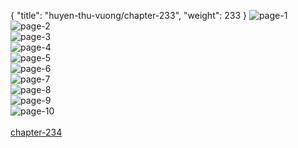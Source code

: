 { "title": "huyen-thu-vuong/chapter-233", "weight": 233 }
<img src="huyen-thu-vuong_0233_01-4c9998503d0bc0858ddf63f4082895cd.webp" alt="page-1" origin="http://1.bp.blogspot.com/-JOlisPTn2KE/W2fGeDRH27I/AAAAAAAAEy8/JLgTOLmLTaMx5TgEwncKklmjzhOaCW5DQCLcBGAs/s1600/1.jpg?imgmax=0"><br/>
<img src="huyen-thu-vuong_0233_02-22447e5c75cfb3b38e9c9b54f8ae9f19.webp" alt="page-2" origin="http://1.bp.blogspot.com/-Sr9EHXl5r4g/W2fGeEFFFmI/AAAAAAAAEy4/qirlYh4hzPgpCs1MJRJltfHw6LiBUAu8gCLcBGAs/s1600/2.jpg?imgmax=0"><br/>
<img src="huyen-thu-vuong_0233_03-9aa9f390b2e567ac15f0c44b679cbc3a.webp" alt="page-3" origin="http://1.bp.blogspot.com/-BI6IIClnDpo/W2fGezNCK_I/AAAAAAAAEzE/eVjR6Zu1bIsxJxUco113VzzvU92J10QSgCLcBGAs/s1600/3.jpg?imgmax=0"><br/>
<img src="huyen-thu-vuong_0233_04-ca70bb967ec59e11ca07acab92e375ca.webp" alt="page-4" origin="http://1.bp.blogspot.com/-Ja-P21d80W8/W2fGfWfXxPI/AAAAAAAAEzI/klQcbKDIryg8-BLvg71cBV9y1mPMnao4wCLcBGAs/s1600/4.jpg?imgmax=0"><br/>
<img src="huyen-thu-vuong_0233_05-d490836ec5372ef8f5716638c921dc40.webp" alt="page-5" origin="http://1.bp.blogspot.com/-xIbegRlNVgI/W2fGf5SK39I/AAAAAAAAEzM/NpjhcKP9FMUCZ8Il98FmZ6kwn51akyGnACLcBGAs/s1600/5.jpg?imgmax=0"><br/>
<img src="huyen-thu-vuong_0233_06-6f1c7edc2ab48665ddce3bf21bd4f651.webp" alt="page-6" origin="http://1.bp.blogspot.com/-eZOs9m3HU0w/W2fGgfuZ-KI/AAAAAAAAEzQ/Qs_lcdDuk_8LgO-ZWFhfW16s7DYyYhmggCLcBGAs/s1600/6.jpg?imgmax=0"><br/>
<img src="huyen-thu-vuong_0233_07-5f0e9973e2dedeaddeff04ccba20df51.webp" alt="page-7" origin="http://1.bp.blogspot.com/-KKKtI7IMp_Y/W2fGhIZKWVI/AAAAAAAAEzU/e7SQWHOzwLkz4bW81sxhUx3BnQEr2PCFwCLcBGAs/s1600/7.jpg?imgmax=0"><br/>
<img src="huyen-thu-vuong_0233_08-16aebec45c43d968db23febf56bfca69.webp" alt="page-8" origin="http://1.bp.blogspot.com/-EvMPk1dntqQ/W2fGhdUK9dI/AAAAAAAAEzY/KqizKvtxWKkCR2smJYMtFpXaJd2KgNJOQCLcBGAs/s1600/8.jpg?imgmax=0"><br/>
<img src="huyen-thu-vuong_0233_09-c89394ae7d57f0e9548b807ee40eaeb8.webp" alt="page-9" origin="http://1.bp.blogspot.com/-RqkxTxe4io8/W2fGiHVBVCI/AAAAAAAAEzc/xfXn7c_gz1MUnK3awTH0auSSx4HhNkfzgCLcBGAs/s1600/9.jpg?imgmax=0"><br/>
<img src="huyen-thu-vuong_0233_10-157223b726add84eba03383489c0e4d8.webp" alt="page-10" origin="http://1.bp.blogspot.com/-jjmEOmuYxZA/W2fGeD1XXaI/AAAAAAAAEzA/JEWAhJ5dwygET0Usigk_FG-9robxuoQSgCLcBGAs/s1600/10.jpg?imgmax=0"><br/>
<br/><a class="nextchap" href="/huyen-thu-vuong/chapter-234">chapter-234</a>
